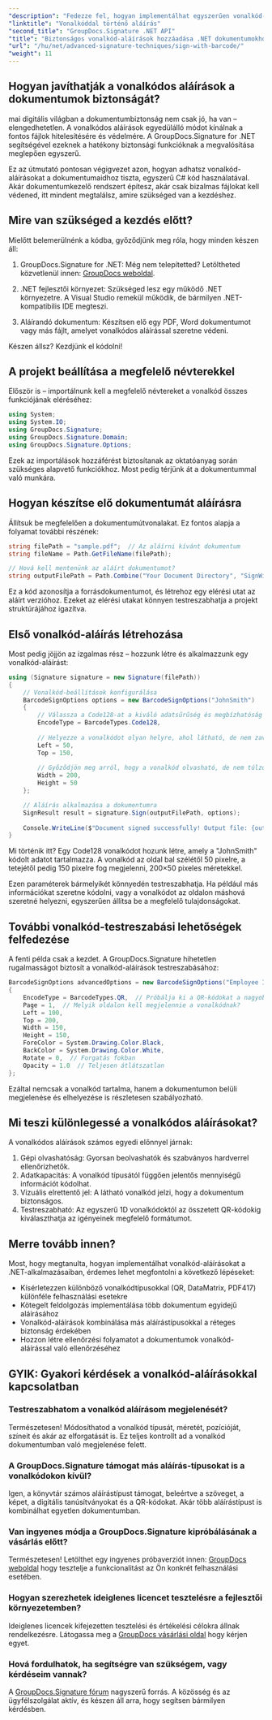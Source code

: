 ```yaml
---
"description": "Fedezze fel, hogyan implementálhat egyszerűen vonalkód-aláírásokat .NET-alkalmazásaiban a GroupDocs.Signature segítségével. Lépésről lépésre bemutató kódpéldákkal."
"linktitle": "Vonalkóddal történő aláírás"
"second_title": "GroupDocs.Signature .NET API"
"title": "Biztonságos vonalkód-aláírások hozzáadása .NET dokumentumokhoz | Teljes útmutató"
"url": "/hu/net/advanced-signature-techniques/sign-with-barcode/"
"weight": 11
---
```


## Hogyan javíthatják a vonalkódos aláírások a dokumentumok biztonságát?

mai digitális világban a dokumentumbiztonság nem csak jó, ha van – elengedhetetlen. A vonalkódos aláírások egyedülálló módot kínálnak a fontos fájlok hitelesítésére és védelmére. A GroupDocs.Signature for .NET segítségével ezeknek a hatékony biztonsági funkcióknak a megvalósítása meglepően egyszerű.

Ez az útmutató pontosan végigvezet azon, hogyan adhatsz vonalkód-aláírásokat a dokumentumaidhoz tiszta, egyszerű C# kód használatával. Akár dokumentumkezelő rendszert építesz, akár csak bizalmas fájlokat kell védened, itt mindent megtalálsz, amire szükséged van a kezdéshez.

## Mire van szükséged a kezdés előtt?

Mielőtt belemerülnénk a kódba, győződjünk meg róla, hogy minden készen áll:

1. GroupDocs.Signature for .NET: Még nem telepítetted? Letöltheted közvetlenül innen: [GroupDocs weboldal](https://releases.groupdocs.com/signature/net/).

2. .NET fejlesztői környezet: Szükséged lesz egy működő .NET környezetre. A Visual Studio remekül működik, de bármilyen .NET-kompatibilis IDE megteszi.

3. Aláírandó dokumentum: Készítsen elő egy PDF, Word dokumentumot vagy más fájlt, amelyet vonalkódos aláírással szeretne védeni.

Készen állsz? Kezdjünk el kódolni!

## A projekt beállítása a megfelelő névterekkel

Először is – importálnunk kell a megfelelő névtereket a vonalkód összes funkciójának eléréséhez:

```csharp
using System;
using System.IO;
using GroupDocs.Signature;
using GroupDocs.Signature.Domain;
using GroupDocs.Signature.Options;
```

Ezek az importálások hozzáférést biztosítanak az oktatóanyag során szükséges alapvető funkciókhoz. Most pedig térjünk át a dokumentummal való munkára.

## Hogyan készítse elő dokumentumát aláírásra

Állítsuk be megfelelően a dokumentumútvonalakat. Ez fontos alapja a folyamat további részének:

```csharp
string filePath = "sample.pdf";  // Az aláírni kívánt dokumentum
string fileName = Path.GetFileName(filePath);

// Hová kell mentenünk az aláírt dokumentumot?
string outputFilePath = Path.Combine("Your Document Directory", "SignWithBarcode", fileName);
```

Ez a kód azonosítja a forrásdokumentumot, és létrehoz egy elérési utat az aláírt verzióhoz. Ezeket az elérési utakat könnyen testreszabhatja a projekt struktúrájához igazítva.

## Első vonalkód-aláírás létrehozása

Most pedig jöjjön az izgalmas rész – hozzunk létre és alkalmazzunk egy vonalkód-aláírást:

```csharp
using (Signature signature = new Signature(filePath))
{
    // Vonalkód-beállítások konfigurálása
    BarcodeSignOptions options = new BarcodeSignOptions("JohnSmith")
    {
        // Válassza a Code128-at a kiváló adatsűrűség és megbízhatóság érdekében
        EncodeType = BarcodeTypes.Code128,
        
        // Helyezze a vonalkódot olyan helyre, ahol látható, de nem zavaró
        Left = 50,
        Top = 150,
        
        // Győződjön meg arról, hogy a vonalkód olvasható, de nem túlzó
        Width = 200,
        Height = 50
    };

    // Aláírás alkalmazása a dokumentumra
    SignResult result = signature.Sign(outputFilePath, options);
    
    Console.WriteLine($"Document signed successfully! Output file: {outputFilePath}");
}
```

Mi történik itt? Egy Code128 vonalkódot hozunk létre, amely a "JohnSmith" kódolt adatot tartalmazza. A vonalkód az oldal bal szélétől 50 pixelre, a tetejétől pedig 150 pixelre fog megjelenni, 200×50 pixeles méretekkel.

Ezen paraméterek bármelyikét könnyedén testreszabhatja. Ha például más információkat szeretne kódolni, vagy a vonalkódot az oldalon máshová szeretné helyezni, egyszerűen állítsa be a megfelelő tulajdonságokat.

## További vonalkód-testreszabási lehetőségek felfedezése

A fenti példa csak a kezdet. A GroupDocs.Signature hihetetlen rugalmasságot biztosít a vonalkód-aláírások testreszabásához:

```csharp
BarcodeSignOptions advancedOptions = new BarcodeSignOptions("Employee ID: 123456")
{
    EncodeType = BarcodeTypes.QR,  // Próbálja ki a QR-kódokat a nagyobb adatkapacitás érdekében
    Page = 1,  // Melyik oldalon kell megjelennie a vonalkódnak?
    Left = 100,
    Top = 200,
    Width = 150,
    Height = 150,
    ForeColor = System.Drawing.Color.Black,
    BackColor = System.Drawing.Color.White,
    Rotate = 0,  // Forgatás fokban
    Opacity = 1.0  // Teljesen átlátszatlan
};
```

Ezáltal nemcsak a vonalkód tartalma, hanem a dokumentumon belüli megjelenése és elhelyezése is részletesen szabályozható.

## Mi teszi különlegessé a vonalkódos aláírásokat?

A vonalkódos aláírások számos egyedi előnnyel járnak:

1. Gépi olvashatóság: Gyorsan beolvashatók és szabványos hardverrel ellenőrizhetők.
2. Adatkapacitás: A vonalkód típusától függően jelentős mennyiségű információt kódolhat.
3. Vizuális elrettentő jel: A látható vonalkód jelzi, hogy a dokumentum biztonságos.
4. Testreszabható: Az egyszerű 1D vonalkódoktól az összetett QR-kódokig kiválaszthatja az igényeinek megfelelő formátumot.

## Merre tovább innen?

Most, hogy megtanulta, hogyan implementálhat vonalkód-aláírásokat a .NET-alkalmazásaiban, érdemes lehet megfontolni a következő lépéseket:

- Kísérletezzen különböző vonalkódtípusokkal (QR, DataMatrix, PDF417) különféle felhasználási esetekre
- Kötegelt feldolgozás implementálása több dokumentum egyidejű aláírásához
- Vonalkód-aláírások kombinálása más aláírástípusokkal a réteges biztonság érdekében
- Hozzon létre ellenőrzési folyamatot a dokumentumok vonalkód-aláírással való ellenőrzéséhez

## GYIK: Gyakori kérdések a vonalkód-aláírásokkal kapcsolatban

### Testreszabhatom a vonalkód aláírásom megjelenését?
Természetesen! Módosíthatod a vonalkód típusát, méretét, pozícióját, színeit és akár az elforgatását is. Ez teljes kontrollt ad a vonalkód dokumentumban való megjelenése felett.

### A GroupDocs.Signature támogat más aláírás-típusokat is a vonalkódokon kívül?
Igen, a könyvtár számos aláírástípust támogat, beleértve a szöveget, a képet, a digitális tanúsítványokat és a QR-kódokat. Akár több aláírástípust is kombinálhat egyetlen dokumentumban.

### Van ingyenes módja a GroupDocs.Signature kipróbálásának a vásárlás előtt?
Természetesen! Letölthet egy ingyenes próbaverziót innen: [GroupDocs weboldal](https://releases.groupdocs.com/) hogy tesztelje a funkcionalitást az Ön konkrét felhasználási esetében.

### Hogyan szerezhetek ideiglenes licencet tesztelésre a fejlesztői környezetemben?
Ideiglenes licencek kifejezetten tesztelési és értékelési célokra állnak rendelkezésre. Látogassa meg a [GroupDocs vásárlási oldal](https://purchase.groupdocs.com/temporary-license/) hogy kérjen egyet.

### Hová fordulhatok, ha segítségre van szükségem, vagy kérdéseim vannak?
A [GroupDocs.Signature fórum](https://forum.groupdocs.com/c/signature/13) nagyszerű forrás. A közösség és az ügyfélszolgálat aktív, és készen áll arra, hogy segítsen bármilyen kérdésben.